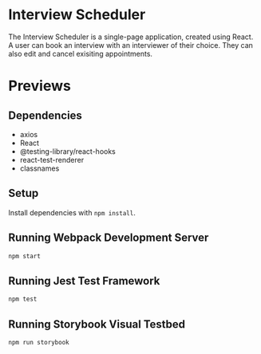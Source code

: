 # Interview Scheduler

The Interview Scheduler is a single-page application, created using React. A user can book an interview with an interviewer of their choice. They can also edit and cancel exisiting appointments.

# Previews

## Dependencies

- axios
- React
- @testing-library/react-hooks
- react-test-renderer
- classnames

## Setup

Install dependencies with `npm install`.

## Running Webpack Development Server

```sh
npm start
```

## Running Jest Test Framework

```sh
npm test
```

## Running Storybook Visual Testbed

```sh
npm run storybook
```
